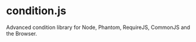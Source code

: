 condition.js
============

Advanced condition library for Node, Phantom, RequireJS, CommonJS and the Browser. 
